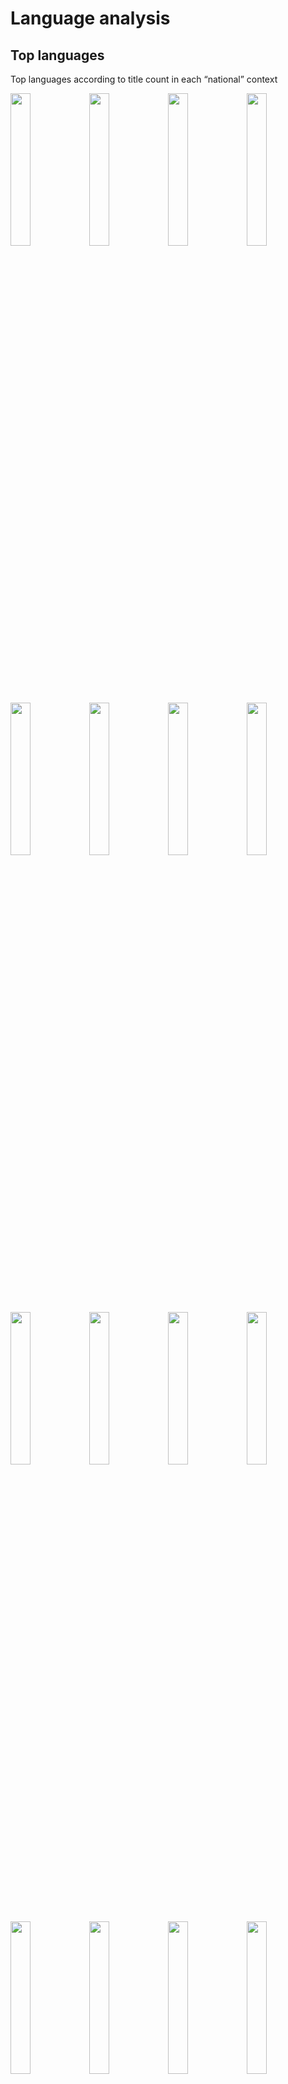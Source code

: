 Language analysis
=================

Top languages
-------------

Top languages according to title count in each “national” context

<img src="language_files/figure-markdown_strict/top_language-1.png" width="25%" /><img src="language_files/figure-markdown_strict/top_language-2.png" width="25%" /><img src="language_files/figure-markdown_strict/top_language-3.png" width="25%" /><img src="language_files/figure-markdown_strict/top_language-4.png" width="25%" /><img src="language_files/figure-markdown_strict/top_language-5.png" width="25%" /><img src="language_files/figure-markdown_strict/top_language-6.png" width="25%" /><img src="language_files/figure-markdown_strict/top_language-7.png" width="25%" /><img src="language_files/figure-markdown_strict/top_language-8.png" width="25%" /><img src="language_files/figure-markdown_strict/top_language-9.png" width="25%" /><img src="language_files/figure-markdown_strict/top_language-10.png" width="25%" /><img src="language_files/figure-markdown_strict/top_language-11.png" width="25%" /><img src="language_files/figure-markdown_strict/top_language-12.png" width="25%" /><img src="language_files/figure-markdown_strict/top_language-13.png" width="25%" /><img src="language_files/figure-markdown_strict/top_language-14.png" width="25%" /><img src="language_files/figure-markdown_strict/top_language-15.png" width="25%" /><img src="language_files/figure-markdown_strict/top_language-16.png" width="25%" /><img src="language_files/figure-markdown_strict/top_language-17.png" width="25%" /><img src="language_files/figure-markdown_strict/top_language-18.png" width="25%" /><img src="language_files/figure-markdown_strict/top_language-19.png" width="25%" /><img src="language_files/figure-markdown_strict/top_language-20.png" width="25%" /><img src="language_files/figure-markdown_strict/top_language-21.png" width="25%" /><img src="language_files/figure-markdown_strict/top_language-22.png" width="25%" /><img src="language_files/figure-markdown_strict/top_language-23.png" width="25%" /><img src="language_files/figure-markdown_strict/top_language-24.png" width="25%" /><img src="language_files/figure-markdown_strict/top_language-25.png" width="25%" /><img src="language_files/figure-markdown_strict/top_language-26.png" width="25%" /><img src="language_files/figure-markdown_strict/top_language-27.png" width="25%" /><img src="language_files/figure-markdown_strict/top_language-28.png" width="25%" /><img src="language_files/figure-markdown_strict/top_language-29.png" width="25%" /><img src="language_files/figure-markdown_strict/top_language-30.png" width="25%" /><img src="language_files/figure-markdown_strict/top_language-31.png" width="25%" /><img src="language_files/figure-markdown_strict/top_language-32.png" width="25%" /><img src="language_files/figure-markdown_strict/top_language-33.png" width="25%" /><img src="language_files/figure-markdown_strict/top_language-34.png" width="25%" /><img src="language_files/figure-markdown_strict/top_language-35.png" width="25%" /><img src="language_files/figure-markdown_strict/top_language-36.png" width="25%" /><img src="language_files/figure-markdown_strict/top_language-37.png" width="25%" /><img src="language_files/figure-markdown_strict/top_language-38.png" width="25%" /><img src="language_files/figure-markdown_strict/top_language-39.png" width="25%" /><img src="language_files/figure-markdown_strict/top_language-40.png" width="25%" /><img src="language_files/figure-markdown_strict/top_language-41.png" width="25%" /><img src="language_files/figure-markdown_strict/top_language-42.png" width="25%" /><img src="language_files/figure-markdown_strict/top_language-43.png" width="25%" /><img src="language_files/figure-markdown_strict/top_language-44.png" width="25%" /><img src="language_files/figure-markdown_strict/top_language-45.png" width="25%" /><img src="language_files/figure-markdown_strict/top_language-46.png" width="25%" /><img src="language_files/figure-markdown_strict/top_language-47.png" width="25%" /><img src="language_files/figure-markdown_strict/top_language-48.png" width="25%" /><img src="language_files/figure-markdown_strict/top_language-49.png" width="25%" /><img src="language_files/figure-markdown_strict/top_language-50.png" width="25%" /><img src="language_files/figure-markdown_strict/top_language-51.png" width="25%" /><img src="language_files/figure-markdown_strict/top_language-52.png" width="25%" /><img src="language_files/figure-markdown_strict/top_language-53.png" width="25%" /><img src="language_files/figure-markdown_strict/top_language-54.png" width="25%" /><img src="language_files/figure-markdown_strict/top_language-55.png" width="25%" /><img src="language_files/figure-markdown_strict/top_language-56.png" width="25%" /><img src="language_files/figure-markdown_strict/top_language-57.png" width="25%" /><img src="language_files/figure-markdown_strict/top_language-58.png" width="25%" /><img src="language_files/figure-markdown_strict/top_language-59.png" width="25%" /><img src="language_files/figure-markdown_strict/top_language-60.png" width="25%" /><img src="language_files/figure-markdown_strict/top_language-61.png" width="25%" /><img src="language_files/figure-markdown_strict/top_language-62.png" width="25%" /><img src="language_files/figure-markdown_strict/top_language-63.png" width="25%" /><img src="language_files/figure-markdown_strict/top_language-64.png" width="25%" /><img src="language_files/figure-markdown_strict/top_language-65.png" width="25%" /><img src="language_files/figure-markdown_strict/top_language-66.png" width="25%" /><img src="language_files/figure-markdown_strict/top_language-67.png" width="25%" /><img src="language_files/figure-markdown_strict/top_language-68.png" width="25%" /><img src="language_files/figure-markdown_strict/top_language-69.png" width="25%" />

Top languages by town
---------------------

Top languages by town (based on the indicated catalog).

<img src="language_files/figure-markdown_strict/top_language_by_town-1.png" width="33%" /><img src="language_files/figure-markdown_strict/top_language_by_town-2.png" width="33%" /><img src="language_files/figure-markdown_strict/top_language_by_town-3.png" width="33%" /><img src="language_files/figure-markdown_strict/top_language_by_town-4.png" width="33%" /><img src="language_files/figure-markdown_strict/top_language_by_town-5.png" width="33%" /><img src="language_files/figure-markdown_strict/top_language_by_town-6.png" width="33%" /><img src="language_files/figure-markdown_strict/top_language_by_town-7.png" width="33%" /><img src="language_files/figure-markdown_strict/top_language_by_town-8.png" width="33%" /><img src="language_files/figure-markdown_strict/top_language_by_town-9.png" width="33%" /><img src="language_files/figure-markdown_strict/top_language_by_town-10.png" width="33%" /><img src="language_files/figure-markdown_strict/top_language_by_town-11.png" width="33%" /><img src="language_files/figure-markdown_strict/top_language_by_town-12.png" width="33%" /><img src="language_files/figure-markdown_strict/top_language_by_town-13.png" width="33%" /><img src="language_files/figure-markdown_strict/top_language_by_town-14.png" width="33%" /><img src="language_files/figure-markdown_strict/top_language_by_town-15.png" width="33%" /><img src="language_files/figure-markdown_strict/top_language_by_town-16.png" width="33%" /><img src="language_files/figure-markdown_strict/top_language_by_town-17.png" width="33%" /><img src="language_files/figure-markdown_strict/top_language_by_town-18.png" width="33%" /><img src="language_files/figure-markdown_strict/top_language_by_town-19.png" width="33%" /><img src="language_files/figure-markdown_strict/top_language_by_town-20.png" width="33%" />

Top-N languages by town by decade
---------------------------------

<img src="language_files/figure-markdown_strict/top_language_by_town_by_decade-1.png" width="50%" /><img src="language_files/figure-markdown_strict/top_language_by_town_by_decade-2.png" width="50%" /><img src="language_files/figure-markdown_strict/top_language_by_town_by_decade-3.png" width="50%" /><img src="language_files/figure-markdown_strict/top_language_by_town_by_decade-4.png" width="50%" /><img src="language_files/figure-markdown_strict/top_language_by_town_by_decade-5.png" width="50%" /><img src="language_files/figure-markdown_strict/top_language_by_town_by_decade-6.png" width="50%" /><img src="language_files/figure-markdown_strict/top_language_by_town_by_decade-7.png" width="50%" /><img src="language_files/figure-markdown_strict/top_language_by_town_by_decade-8.png" width="50%" /><img src="language_files/figure-markdown_strict/top_language_by_town_by_decade-9.png" width="50%" /><img src="language_files/figure-markdown_strict/top_language_by_town_by_decade-10.png" width="50%" /><img src="language_files/figure-markdown_strict/top_language_by_town_by_decade-11.png" width="50%" /><img src="language_files/figure-markdown_strict/top_language_by_town_by_decade-12.png" width="50%" /><img src="language_files/figure-markdown_strict/top_language_by_town_by_decade-13.png" width="50%" /><img src="language_files/figure-markdown_strict/top_language_by_town_by_decade-14.png" width="50%" /><img src="language_files/figure-markdown_strict/top_language_by_town_by_decade-15.png" width="50%" /><img src="language_files/figure-markdown_strict/top_language_by_town_by_decade-16.png" width="50%" /><img src="language_files/figure-markdown_strict/top_language_by_town_by_decade-17.png" width="50%" /><img src="language_files/figure-markdown_strict/top_language_by_town_by_decade-18.png" width="50%" /><img src="language_files/figure-markdown_strict/top_language_by_town_by_decade-19.png" width="50%" /><img src="language_files/figure-markdown_strict/top_language_by_town_by_decade-20.png" width="50%" />

Language shares per decade until 1800
-------------------------------------

Stacked histogram of language shares per decade until 1800

<img src="language_files/figure-markdown_strict/language_shares_till_end-1.png" width="50%" /><img src="language_files/figure-markdown_strict/language_shares_till_end-2.png" width="50%" /><img src="language_files/figure-markdown_strict/language_shares_till_end-3.png" width="50%" /><img src="language_files/figure-markdown_strict/language_shares_till_end-4.png" width="50%" /><img src="language_files/figure-markdown_strict/language_shares_till_end-5.png" width="50%" /><img src="language_files/figure-markdown_strict/language_shares_till_end-6.png" width="50%" /><img src="language_files/figure-markdown_strict/language_shares_till_end-7.png" width="50%" /><img src="language_files/figure-markdown_strict/language_shares_till_end-8.png" width="50%" /><img src="language_files/figure-markdown_strict/language_shares_till_end-9.png" width="50%" /><img src="language_files/figure-markdown_strict/language_shares_till_end-10.png" width="50%" /><img src="language_files/figure-markdown_strict/language_shares_till_end-11.png" width="50%" /><img src="language_files/figure-markdown_strict/language_shares_till_end-12.png" width="50%" /><img src="language_files/figure-markdown_strict/language_shares_till_end-13.png" width="50%" /><img src="language_files/figure-markdown_strict/language_shares_till_end-14.png" width="50%" /><img src="language_files/figure-markdown_strict/language_shares_till_end-15.png" width="50%" /><img src="language_files/figure-markdown_strict/language_shares_till_end-16.png" width="50%" /><img src="language_files/figure-markdown_strict/language_shares_till_end-17.png" width="50%" /><img src="language_files/figure-markdown_strict/language_shares_till_end-18.png" width="50%" /><img src="language_files/figure-markdown_strict/language_shares_till_end-19.png" width="50%" /><img src="language_files/figure-markdown_strict/language_shares_till_end-20.png" width="50%" />
<img src="language_files/figure-markdown_strict/language_shares_by_year_till_1800-1.png" width="50%" /><img src="language_files/figure-markdown_strict/language_shares_by_year_till_1800-2.png" width="50%" /><img src="language_files/figure-markdown_strict/language_shares_by_year_till_1800-3.png" width="50%" /><img src="language_files/figure-markdown_strict/language_shares_by_year_till_1800-4.png" width="50%" /><img src="language_files/figure-markdown_strict/language_shares_by_year_till_1800-5.png" width="50%" /><img src="language_files/figure-markdown_strict/language_shares_by_year_till_1800-6.png" width="50%" /><img src="language_files/figure-markdown_strict/language_shares_by_year_till_1800-7.png" width="50%" /><img src="language_files/figure-markdown_strict/language_shares_by_year_till_1800-8.png" width="50%" /><img src="language_files/figure-markdown_strict/language_shares_by_year_till_1800-9.png" width="50%" /><img src="language_files/figure-markdown_strict/language_shares_by_year_till_1800-10.png" width="50%" /><img src="language_files/figure-markdown_strict/language_shares_by_year_till_1800-11.png" width="50%" /><img src="language_files/figure-markdown_strict/language_shares_by_year_till_1800-12.png" width="50%" /><img src="language_files/figure-markdown_strict/language_shares_by_year_till_1800-13.png" width="50%" /><img src="language_files/figure-markdown_strict/language_shares_by_year_till_1800-14.png" width="50%" /><img src="language_files/figure-markdown_strict/language_shares_by_year_till_1800-15.png" width="50%" /><img src="language_files/figure-markdown_strict/language_shares_by_year_till_1800-16.png" width="50%" /><img src="language_files/figure-markdown_strict/language_shares_by_year_till_1800-17.png" width="50%" /><img src="language_files/figure-markdown_strict/language_shares_by_year_till_1800-18.png" width="50%" /><img src="language_files/figure-markdown_strict/language_shares_by_year_till_1800-19.png" width="50%" /><img src="language_files/figure-markdown_strict/language_shares_by_year_till_1800-20.png" width="50%" />

### Latin share 1500-1800

<img src="language_files/figure-markdown_strict/latin_share-1.png" width="50%" />

### Version info

    sessionInfo()

    ## R version 4.1.0 (2021-05-18)
    ## Platform: x86_64-pc-linux-gnu (64-bit)
    ## Running under: Ubuntu 20.10
    ## 
    ## Matrix products: default
    ## BLAS:   /home/lemila/bin/R-4.1.0/lib/libRblas.so
    ## LAPACK: /home/lemila/bin/R-4.1.0/lib/libRlapack.so
    ## 
    ## locale:
    ##  [1] LC_CTYPE=en_US.UTF-8       LC_NUMERIC=C              
    ##  [3] LC_TIME=en_US.UTF-8        LC_COLLATE=en_US.UTF-8    
    ##  [5] LC_MONETARY=en_US.UTF-8    LC_MESSAGES=en_US.UTF-8   
    ##  [7] LC_PAPER=en_US.UTF-8       LC_NAME=C                 
    ##  [9] LC_ADDRESS=C               LC_TELEPHONE=C            
    ## [11] LC_MEASUREMENT=en_US.UTF-8 LC_IDENTIFICATION=C       
    ## 
    ## attached base packages:
    ## [1] stats     graphics  grDevices utils     datasets  methods   base     
    ## 
    ## other attached packages:
    ##  [1] ggthemes_4.2.4        comhis_0.1.7          forcats_0.5.1        
    ##  [4] stringr_1.4.0         dplyr_1.0.7           purrr_0.3.4          
    ##  [7] readr_2.0.1           tidyr_1.1.3           tibble_3.1.4         
    ## [10] ggplot2_3.3.5         tidyverse_1.3.1       bibliographica_0.2.61
    ## 
    ## loaded via a namespace (and not attached):
    ##  [1] httr_1.4.2        jsonlite_1.7.2    splines_4.1.0     modelr_0.1.8     
    ##  [5] assertthat_0.2.1  highr_0.9         cellranger_1.1.0  slam_0.1-48      
    ##  [9] lattice_0.20-44   pillar_1.6.2      backports_1.2.1   glue_1.4.2       
    ## [13] digest_0.6.27     rvest_1.0.1       colorspace_2.0-2  Matrix_1.3-4     
    ## [17] htmltools_0.5.2   plyr_1.8.6        tm_0.7-8          pkgconfig_2.0.3  
    ## [21] broom_0.7.9       haven_2.4.3       scales_1.1.1      stringdist_0.9.8 
    ## [25] tzdb_0.1.2        mgcv_1.8-36       generics_0.1.0    farver_2.1.0     
    ## [29] ellipsis_0.3.2    withr_2.4.2       NLP_0.2-1         cli_3.0.1        
    ## [33] magrittr_2.0.1    crayon_1.4.1      readxl_1.3.1      evaluate_0.14    
    ## [37] fs_1.5.0          fansi_0.5.0       nlme_3.1-153      xml2_1.3.2       
    ## [41] tools_4.1.0       data.table_1.14.0 hms_1.1.0         lifecycle_1.0.0  
    ## [45] munsell_0.5.0     babynames_1.0.1   reprex_2.0.1      compiler_4.1.0   
    ## [49] tinytex_0.33      rlang_0.4.11      grid_4.1.0        rstudioapi_0.13  
    ## [53] labeling_0.4.2    rmarkdown_2.10    gtable_0.3.0      DBI_1.1.1        
    ## [57] reshape2_1.4.4    R6_2.5.1          lubridate_1.7.10  knitr_1.34       
    ## [61] fastmap_1.1.0     utf8_1.2.2        stringi_1.7.4     parallel_4.1.0   
    ## [65] Rcpp_1.0.7        vctrs_0.3.8       dbplyr_2.1.1      tidyselect_1.1.1 
    ## [69] xfun_0.25
